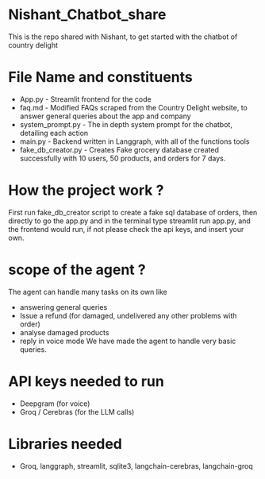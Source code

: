 # Nishant_Chatbot_share
This is the repo shared with Nishant, to get started with the chatbot of country delight

# File Name and constituents
- App.py - Streamlit frontend for the code
- faq.md - Modified FAQs scraped from the Country Delight website, to answer general queries about the app and company
- system_prompt.py - The in depth system prompt for the chatbot, detailing each action
- main.py - Backend written in Langgraph, with all of the functions tools
- fake_db_creator.py - Creates Fake grocery database created successfully with 10 users, 50 products, and orders for 7 days.

# How the project work ?
First run fake_db_creator script to create a fake sql database of orders, then directly to go the app.py and in the terminal type streamlit run app.py, and the frontend would run, if not please check the api keys, and insert your own. 

# scope of the agent ?
The agent can handle many tasks on its own like 
- answering general queries 
- Issue a refund (for damaged, undelivered any other problems with order)
- analyse damaged products
- reply in voice mode 
We have made the agent to handle very basic queries. 

# API keys needed to run
- Deepgram (for voice)
- Groq / Cerebras (for the LLM calls)

# Libraries needed 
- Groq, langgraph, streamlit, sqlite3, langchain-cerebras, langchain-groq